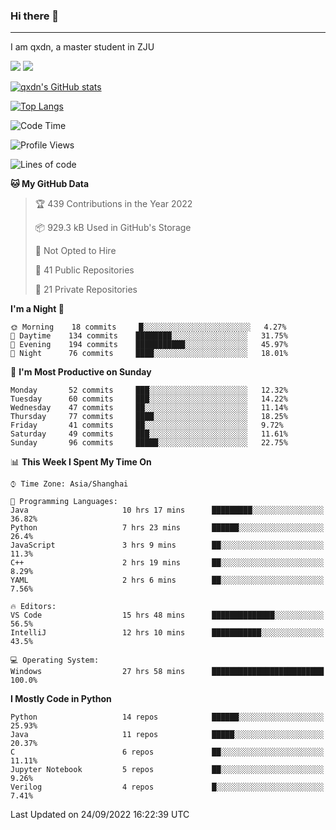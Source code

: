 ### Hi there 👋
---

I am qxdn, a master student in ZJU

[![](https://img.shields.io/badge/blog-qxdn-brightgreen?style=for-the-badge&logo=hexo)](https://qianxu.run) [![](https://img.shields.io/badge/bilibili-qxdn-ff69b4?style=for-the-badge&logo=Bilibili)](https://space.bilibili.com/11674667)


[![qxdn's GitHub stats](https://github-readme-stats.vercel.app/api?username=qxdn&count_private=true&show_icons=true)](https://github.com/qxdn)

[![Top Langs](https://github-readme-stats.vercel.app/api/top-langs/?username=qxdn&layout=compact)](https://github.com/qxdn)

<!--START_SECTION:waka-->
![Code Time](http://img.shields.io/badge/Code%20Time-477%20hrs%202%20mins-blue)

![Profile Views](http://img.shields.io/badge/Profile%20Views-6-blue)

![Lines of code](https://img.shields.io/badge/From%20Hello%20World%20I%27ve%20Written-1%20Million%20lines%20of%20code-blue)

**🐱 My GitHub Data** 

> 🏆 439 Contributions in the Year 2022
 > 
> 📦 929.3 kB Used in GitHub's Storage 
 > 
> 🚫 Not Opted to Hire
 > 
> 📜 41 Public Repositories 
 > 
> 🔑 21 Private Repositories  
 > 
**I'm a Night 🦉** 

```text
🌞 Morning    18 commits     █░░░░░░░░░░░░░░░░░░░░░░░░   4.27% 
🌆 Daytime    134 commits    ████████░░░░░░░░░░░░░░░░░   31.75% 
🌃 Evening    194 commits    ███████████░░░░░░░░░░░░░░   45.97% 
🌙 Night      76 commits     ████░░░░░░░░░░░░░░░░░░░░░   18.01%

```
📅 **I'm Most Productive on Sunday** 

```text
Monday       52 commits     ███░░░░░░░░░░░░░░░░░░░░░░   12.32% 
Tuesday      60 commits     ███░░░░░░░░░░░░░░░░░░░░░░   14.22% 
Wednesday    47 commits     ██░░░░░░░░░░░░░░░░░░░░░░░   11.14% 
Thursday     77 commits     ████░░░░░░░░░░░░░░░░░░░░░   18.25% 
Friday       41 commits     ██░░░░░░░░░░░░░░░░░░░░░░░   9.72% 
Saturday     49 commits     ███░░░░░░░░░░░░░░░░░░░░░░   11.61% 
Sunday       96 commits     █████░░░░░░░░░░░░░░░░░░░░   22.75%

```


📊 **This Week I Spent My Time On** 

```text
⌚︎ Time Zone: Asia/Shanghai

💬 Programming Languages: 
Java                     10 hrs 17 mins      █████████░░░░░░░░░░░░░░░░   36.82% 
Python                   7 hrs 23 mins       ██████░░░░░░░░░░░░░░░░░░░   26.4% 
JavaScript               3 hrs 9 mins        ██░░░░░░░░░░░░░░░░░░░░░░░   11.3% 
C++                      2 hrs 19 mins       ██░░░░░░░░░░░░░░░░░░░░░░░   8.29% 
YAML                     2 hrs 6 mins        ██░░░░░░░░░░░░░░░░░░░░░░░   7.56%

🔥 Editors: 
VS Code                  15 hrs 48 mins      ██████████████░░░░░░░░░░░   56.5% 
IntelliJ                 12 hrs 10 mins      ███████████░░░░░░░░░░░░░░   43.5%

💻 Operating System: 
Windows                  27 hrs 58 mins      █████████████████████████   100.0%

```

**I Mostly Code in Python** 

```text
Python                   14 repos            ██████░░░░░░░░░░░░░░░░░░░   25.93% 
Java                     11 repos            █████░░░░░░░░░░░░░░░░░░░░   20.37% 
C                        6 repos             ██░░░░░░░░░░░░░░░░░░░░░░░   11.11% 
Jupyter Notebook         5 repos             ██░░░░░░░░░░░░░░░░░░░░░░░   9.26% 
Verilog                  4 repos             █░░░░░░░░░░░░░░░░░░░░░░░░   7.41%

```



 Last Updated on 24/09/2022 16:22:39 UTC
<!--END_SECTION:waka-->

<!--
**qxdn/qxdn** is a ✨ _special_ ✨ repository because its `README.md` (this file) appears on your GitHub profile.

Here are some ideas to get you started:

- 🔭 I’m currently working on ...
- 🌱 I’m currently learning ...
- 👯 I’m looking to collaborate on ...
- 🤔 I’m looking for help with ...
- 💬 Ask me about ...
- 📫 How to reach me: ...
- 😄 Pronouns: ...
- ⚡ Fun fact: ...
-->

